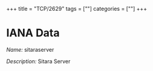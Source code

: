 +++
title = "TCP/2629"
tags = [""]
categories = [""]
+++

# IANA Data

_Name:_ sitaraserver

_Description:_ Sitara Server

